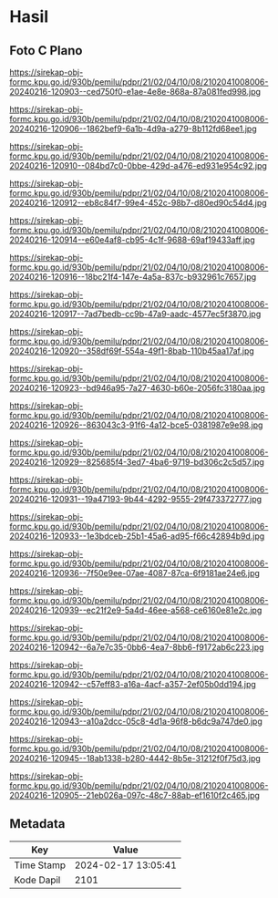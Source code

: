 # Hasil

## Foto C Plano

https://sirekap-obj-formc.kpu.go.id/930b/pemilu/pdpr/21/02/04/10/08/2102041008006-20240216-120903--ced750f0-e1ae-4e8e-868a-87a081fed998.jpg

https://sirekap-obj-formc.kpu.go.id/930b/pemilu/pdpr/21/02/04/10/08/2102041008006-20240216-120906--1862bef9-6a1b-4d9a-a279-8b112fd68ee1.jpg

https://sirekap-obj-formc.kpu.go.id/930b/pemilu/pdpr/21/02/04/10/08/2102041008006-20240216-120910--084bd7c0-0bbe-429d-a476-ed931e954c92.jpg

https://sirekap-obj-formc.kpu.go.id/930b/pemilu/pdpr/21/02/04/10/08/2102041008006-20240216-120912--eb8c84f7-99e4-452c-98b7-d80ed90c54d4.jpg

https://sirekap-obj-formc.kpu.go.id/930b/pemilu/pdpr/21/02/04/10/08/2102041008006-20240216-120914--e60e4af8-cb95-4c1f-9688-69af19433aff.jpg

https://sirekap-obj-formc.kpu.go.id/930b/pemilu/pdpr/21/02/04/10/08/2102041008006-20240216-120916--18bc21f4-147e-4a5a-837c-b932961c7657.jpg

https://sirekap-obj-formc.kpu.go.id/930b/pemilu/pdpr/21/02/04/10/08/2102041008006-20240216-120917--7ad7bedb-cc9b-47a9-aadc-4577ec5f3870.jpg

https://sirekap-obj-formc.kpu.go.id/930b/pemilu/pdpr/21/02/04/10/08/2102041008006-20240216-120920--358df69f-554a-49f1-8bab-110b45aa17af.jpg

https://sirekap-obj-formc.kpu.go.id/930b/pemilu/pdpr/21/02/04/10/08/2102041008006-20240216-120923--bd946a95-7a27-4630-b60e-2056fc3180aa.jpg

https://sirekap-obj-formc.kpu.go.id/930b/pemilu/pdpr/21/02/04/10/08/2102041008006-20240216-120926--863043c3-91f6-4a12-bce5-0381987e9e98.jpg

https://sirekap-obj-formc.kpu.go.id/930b/pemilu/pdpr/21/02/04/10/08/2102041008006-20240216-120929--825685f4-3ed7-4ba6-9719-bd306c2c5d57.jpg

https://sirekap-obj-formc.kpu.go.id/930b/pemilu/pdpr/21/02/04/10/08/2102041008006-20240216-120931--19a47193-9b44-4292-9555-29f473372777.jpg

https://sirekap-obj-formc.kpu.go.id/930b/pemilu/pdpr/21/02/04/10/08/2102041008006-20240216-120933--1e3bdceb-25b1-45a6-ad95-f66c42894b9d.jpg

https://sirekap-obj-formc.kpu.go.id/930b/pemilu/pdpr/21/02/04/10/08/2102041008006-20240216-120936--7f50e9ee-07ae-4087-87ca-6f9181ae24e6.jpg

https://sirekap-obj-formc.kpu.go.id/930b/pemilu/pdpr/21/02/04/10/08/2102041008006-20240216-120939--ec21f2e9-5a4d-46ee-a568-ce6160e81e2c.jpg

https://sirekap-obj-formc.kpu.go.id/930b/pemilu/pdpr/21/02/04/10/08/2102041008006-20240216-120942--6a7e7c35-0bb6-4ea7-8bb6-f9172ab6c223.jpg

https://sirekap-obj-formc.kpu.go.id/930b/pemilu/pdpr/21/02/04/10/08/2102041008006-20240216-120942--c57eff83-a16a-4acf-a357-2ef05b0dd194.jpg

https://sirekap-obj-formc.kpu.go.id/930b/pemilu/pdpr/21/02/04/10/08/2102041008006-20240216-120943--a10a2dcc-05c8-4d1a-96f8-b6dc9a747de0.jpg

https://sirekap-obj-formc.kpu.go.id/930b/pemilu/pdpr/21/02/04/10/08/2102041008006-20240216-120945--18ab1338-b280-4442-8b5e-31212f0f75d3.jpg

https://sirekap-obj-formc.kpu.go.id/930b/pemilu/pdpr/21/02/04/10/08/2102041008006-20240216-120905--21eb026a-097c-48c7-88ab-ef1610f2c465.jpg


## Metadata

| Key        | Value               |
| ---------- | ------------------- |
| Time Stamp | 2024-02-17 13:05:41 |
| Kode Dapil | 2101                |



